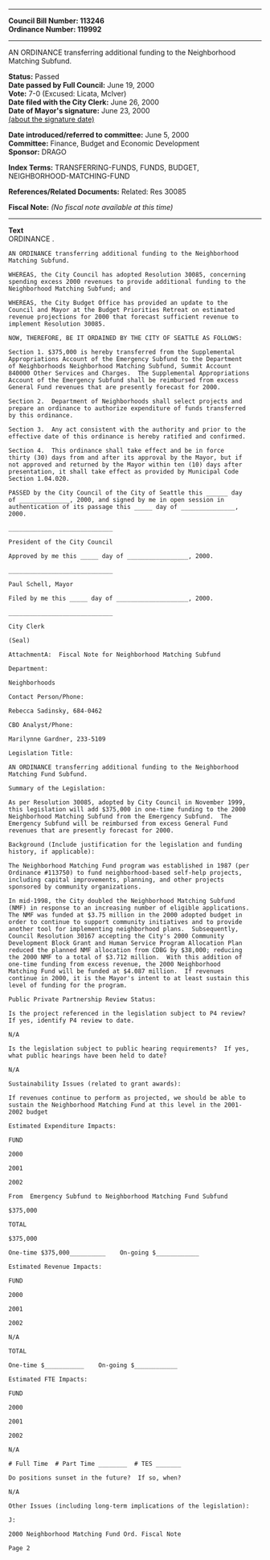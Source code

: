 * * * * *  
  
**Council Bill Number: [](#h0)[](#h2)113246**   
**Ordinance Number: 119992**  
  
* * * * *  
  
AN ORDINANCE transferring additional funding to the Neighborhood Matching Subfund.  
  
**Status:** Passed   
**Date passed by Full Council:** June 19, 2000   
**Vote:** 7-0 (Excused: Licata, McIver)   
**Date filed with the City Clerk:** June 26, 2000   
**Date of Mayor's signature:** June 23, 2000   
[(about the signature date)](/~public/approvaldate.htm)   
  
  
**Date introduced/referred to committee:** June 5, 2000   
**Committee:** Finance, Budget and Economic Development   
**Sponsor:** DRAGO   
  
**Index Terms:** TRANSFERRING-FUNDS, FUNDS, BUDGET, NEIGHBORHOOD-MATCHING-FUND  
  
**References/Related Documents:** Related: Res 30085  
  
**Fiscal Note:** *(No fiscal note available at this time)*  
  
* * * * *  
  
**Text**  
    ORDINANCE                    .  
  
    AN ORDINANCE transferring additional funding to the Neighborhood  
    Matching Subfund.  
  
    WHEREAS, the City Council has adopted Resolution 30085, concerning  
    spending excess 2000 revenues to provide additional funding to the  
    Neighborhood Matching Subfund; and  
  
    WHEREAS, the City Budget Office has provided an update to the  
    Council and Mayor at the Budget Priorities Retreat on estimated  
    revenue projections for 2000 that forecast sufficient revenue to  
    implement Resolution 30085.  
  
    NOW, THEREFORE, BE IT ORDAINED BY THE CITY OF SEATTLE AS FOLLOWS:  
  
    Section 1. $375,000 is hereby transferred from the Supplemental  
    Appropriations Account of the Emergency Subfund to the Department  
    of Neighborhoods Neighborhood Matching Subfund, Summit Account  
    840000 Other Services and Charges.  The Supplemental Appropriations  
    Account of the Emergency Subfund shall be reimbursed from excess  
    General Fund revenues that are presently forecast for 2000.  
  
    Section 2.  Department of Neighborhoods shall select projects and  
    prepare an ordinance to authorize expenditure of funds transferred  
    by this ordinance.  
  
    Section 3.  Any act consistent with the authority and prior to the  
    effective date of this ordinance is hereby ratified and confirmed.  
  
    Section 4.  This ordinance shall take effect and be in force  
    thirty (30) days from and after its approval by the Mayor, but if  
    not approved and returned by the Mayor within ten (10) days after  
    presentation, it shall take effect as provided by Municipal Code  
    Section 1.04.020.  
  
    PASSED by the City Council of the City of Seattle this ______ day  
    of ______________, 2000, and signed by me in open session in  
    authentication of its passage this _____ day of _______________,  
    2000.  
  
    _____________________________  
  
    President of the City Council  
  
    Approved by me this _____ day of _________________, 2000.  
  
    _____________________________  
  
    Paul Schell, Mayor  
  
    Filed by me this _____ day of ____________________, 2000.  
  
    _____________________________  
  
    City Clerk  
  
    (Seal)  
  
    AttachmentA:  Fiscal Note for Neighborhood Matching Subfund  
  
    Department:  
  
    Neighborhoods  
  
    Contact Person/Phone:  
  
    Rebecca Sadinsky, 684-0462  
  
    CBO Analyst/Phone:  
  
    Marilynne Gardner, 233-5109  
  
    Legislation Title:  
  
    AN ORDINANCE transferring additional funding to the Neighborhood  
    Matching Fund Subfund.  
  
    Summary of the Legislation:  
  
    As per Resolution 30085, adopted by City Council in November 1999,  
    this legislation will add $375,000 in one-time funding to the 2000  
    Neighborhood Matching Subfund from the Emergency Subfund.  The  
    Emergency Subfund will be reimbursed from excess General Fund  
    revenues that are presently forecast for 2000.  
  
    Background (Include justification for the legislation and funding  
    history, if applicable):  
  
    The Neighborhood Matching Fund program was established in 1987 (per  
    Ordinance #113750) to fund neighborhood-based self-help projects,  
    including capital improvements, planning, and other projects  
    sponsored by community organizations.  
  
    In mid-1998, the City doubled the Neighborhood Matching Subfund  
    (NMF) in response to an increasing number of eligible applications.  
    The NMF was funded at $3.75 million in the 2000 adopted budget in  
    order to continue to support community initiatives and to provide  
    another tool for implementing neighborhood plans.  Subsequently,  
    Council Resolution 30167 accepting the City's 2000 Community  
    Development Block Grant and Human Service Program Allocation Plan  
    reduced the planned NMF allocation from CDBG by $38,000; reducing  
    the 2000 NMF to a total of $3.712 million.  With this addition of  
    one-time funding from excess revenue, the 2000 Neighborhood  
    Matching Fund will be funded at $4.087 million.  If revenues  
    continue in 2000, it is the Mayor's intent to at least sustain this  
    level of funding for the program.  
  
    Public Private Partnership Review Status:  
  
    Is the project referenced in the legislation subject to P4 review?  
    If yes, identify P4 review to date.  
  
    N/A  
  
    Is the legislation subject to public hearing requirements?  If yes,  
    what public hearings have been held to date?  
  
    N/A  
  
    Sustainability Issues (related to grant awards):  
  
    If revenues continue to perform as projected, we should be able to  
    sustain the Neighborhood Matching Fund at this level in the 2001-  
    2002 budget  
  
    Estimated Expenditure Impacts:  
  
    FUND  
  
    2000  
  
    2001  
  
    2002  
  
    From  Emergency Subfund to Neighborhood Matching Fund Subfund  
  
    $375,000  
  
    TOTAL  
  
    $375,000  
  
    One-time $375,000__________    On-going $____________  
  
    Estimated Revenue Impacts:  
  
    FUND  
  
    2000  
  
    2001  
  
    2002  
  
    N/A  
  
    TOTAL  
  
    One-time $___________    On-going $____________  
  
    Estimated FTE Impacts:  
  
    FUND  
  
    2000  
  
    2001  
  
    2002  
  
    N/A  
  
    # Full Time  # Part Time ________  # TES _______  
  
    Do positions sunset in the future?  If so, when?  
  
    N/A  
  
    Other Issues (including long-term implications of the legislation):  
  
    J:  
  
    2000 Neighborhood Matching Fund Ord. Fiscal Note  
  
    Page 2  
